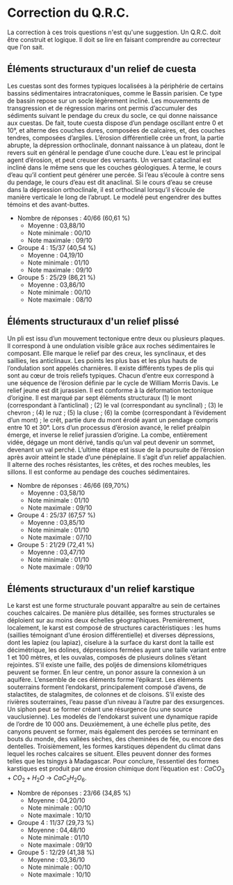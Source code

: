 # Correction du Q.R.C.

La correction à ces trois questions n'est qu'une suggestion. Un Q.R.C. doit être construit et logique. Il doit se lire en faisant comprendre au correcteur que l'on sait.

## Éléments structuraux d'un relief de cuesta

Les cuestas sont des formes typiques localisées à la périphérie de certains bassins sédimentaires intracratoniques, comme le Bassin parisien. Ce type de bassin repose sur un socle légèrement incliné. Les mouvements de transgression et de régression marins ont permis d’accumuler des sédiments suivant le pendage du creux du socle, ce qui donne naissance aux cuestas. De fait, toute cuesta dispose d’un pendage oscillant entre 0 et 10°, et alterne des couches dures, composées de calcaires, et, des couches tendres, composées d’argiles. L’érosion différentielle crée un front, la partie abrupte, la dépression orthoclinale, donnant naissance à un plateau, dont le revers suit en général le pendage d’une couche dure. L’eau est le principal agent d’érosion, et peut creuser des versants. Un versant cataclinal est incliné dans le même sens que les couches géologiques. À terme, le cours d’eau qu’il contient peut générer une percée. Si l’eau s’écoule à contre sens du pendage, le cours d’eau est dit anaclinal. Si le cours d’eau se creuse dans la dépression orthoclinale, il est orthoclinal lorsqu’il s’écoule de manière verticale le long de l’abrupt. Le modelé peut engendrer des buttes témoins et des avant-buttes.

- Nombre de réponses : 40/66 (60,61 %)
    - Moyenne : 03,88/10
    - Note minimale : 00/10
    - Note maximale : 09/10
- Groupe 4 : 15/37 (40,54 %)
    - Moyenne : 04,19/10
    - Note minimale : 01/10
    - Note maximale : 09/10
- Groupe 5 : 25/29 (86,21 %)
    - Moyenne : 03,86/10
    - Note minimale : 00/10
    - Note maximale : 08/10

## Éléments structuraux d'un relief plissé

Un pli est issu d’un mouvement tectonique entre deux ou plusieurs plaques. Il correspond à une ondulation visible grâce aux roches sédimentaires le composant. Elle marque le relief par des creux, les synclinaux, et des saillies, les anticlinaux. Les points les plus bas et les plus hauts de l’ondulation sont appelés charnières. Il existe différents types de plis qui sont au cœur de trois reliefs typiques. Chacun d’entre eux correspond à une séquence de l’érosion définie par le cycle de William Morris Davis. Le relief jeune est dit jurassien. Il est conforme à la déformation tectonique d’origine. Il est marqué par sept éléments structuraux (1) le mont (correspondant à l’anticlinal) ; (2) le val (correspondant au synclinal) ; (3) le chevron ; (4) le ruz ; (5) la cluse ; (6) la combe (correspondant à l’évidement d’un mont) ; le crêt, partie dure du mont érodé ayant un pendage compris entre 10 et 30°. Lors d’un processus d’érosion avancé, le relief préalpin émerge, et inverse le relief jurassien d’origine. La combe, entièrement vidée, dégage un mont dérivé, tandis qu’un val peut devenir un sommet, devenant un val perché. L’ultime étape est issue de la poursuite de l’érosion après avoir atteint le stade d’une pénéplaine. Il s’agit d’un relief appalachien. Il alterne des roches résistantes, les crêtes, et des roches meubles, les sillons. Il est conforme au pendage des couches sédimentaires.

- Nombre de réponses : 46/66 (69,70%)
    - Moyenne : 03,58/10
    - Note minimale : 01/10
    - Note maximale : 09/10
- Groupe 4 : 25/37 (67,57 %)
    - Moyenne : 03,85/10
    - Note minimale : 01/10
    - Note maximale : 07/10
- Groupe 5 : 21/29 (72,41 %)
    - Moyenne : 03,47/10
    - Note minimale : 01/10
    - Note maximale : 09/10

## Éléments structuraux d'un relief karstique

Le karst est une forme structurale pouvant apparaître au sein de certaines couches calcaires. De manière plus détaillée, ses formes structurales se déploient sur au moins deux échelles géographiques. Premièrement, localement, le karst est composé de structures caractéristiques : les hums (saillies témoignant d’une érosion différentielle) et diverses dépressions, dont les lapiez (ou lapiaz), ciselure à la surface du karst dont la taille est décimétrique, les dolines, dépressions fermées ayant une taille variant entre 1 et 100 mètres, et les ouvalas, composés de plusieurs dolines s’étant rejointes. S’il existe une faille, des poljés de dimensions kilométriques peuvent se former. En leur centre, un ponor assure la connexion à un aquifère. L’ensemble de ces éléments forme l’épikarst. Les éléments souterrains forment l’endokarst, principalement composé d’avens, de stalactites, de stalagmites, de colonnes et de cloisons. S’il existe des rivières souterraines, l’eau passe d’un niveau à l’autre par des exsurgences. Un siphon peut se former créant une résurgence (ou une source vauclusienne). Les modelés de l’endokarst suivent une dynamique rapide de l’ordre de 10 000 ans. Deuxièmement, à une échelle plus petite, des canyons peuvent se former, mais également des percées se terminant en bouts du monde, des vallées sèches, des cheminées de fée, ou encore des dentelles. Troisièmement, les formes karstiques dépendent du climat dans lequel les roches calcaires se situent. Elles peuvent donner des formes telles que les tsingys à Madagascar. Pour conclure, l’essentiel des formes karstiques est produit par une érosion chimique dont l’équation est : $CaC{O_3} + C{O_2} + {H_2}O$ → $Ca{C_2}{H_2} {O_6}$.

- Nombre de réponses : 23/66 (34,85 %)
    - Moyenne : 04,20/10
    - Note minimale : 00/10
    - Note maximale : 10/10
- Groupe 4 : 11/37 (29,73 %)
    - Moyenne : 04,48/10
    - Note minimale : 01/10
    - Note maximale : 09/10
- Groupe 5 : 12/29 (41,38 %)
    - Moyenne : 03,36/10
    - Note minimale : 00/10
    - Note maximale : 10/10

